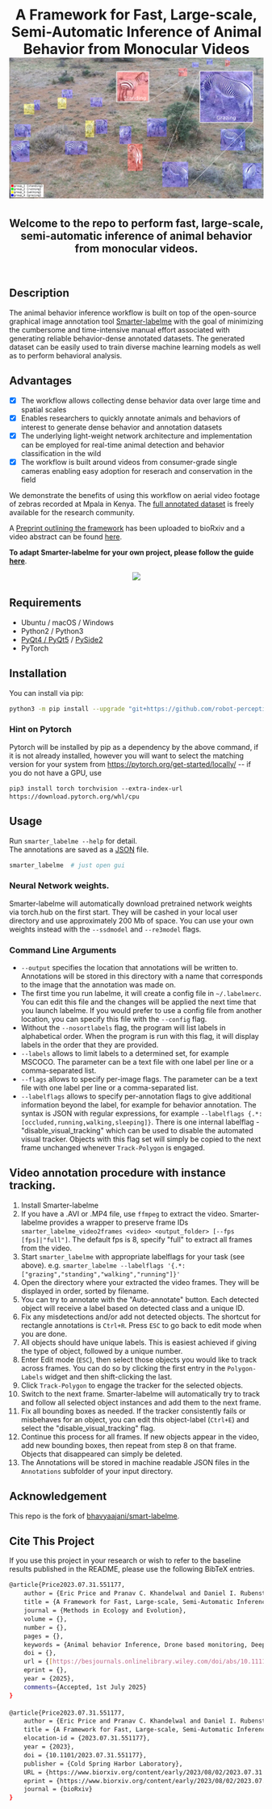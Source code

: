 <h1 align="center">
  A Framework for Fast, Large-scale, Semi-Automatic Inference of Animal Behavior from Monocular Videos
  <br/>
  <img src="resources/animal_behavior_repo_cover2.png"><br/>
</h1>

<h2 align="center">
Welcome to the repo to perform fast, large-scale, semi-automatic inference of animal behavior from monocular videos.
</h2>

<!---
<div align="center">
  <img src="resources/labelme_screenshot.png" width="70%">
</div>
--->

<br/>

## Description
The animal behavior inference workflow is built on top of the open-source graphical image annotation tool [Smarter-labelme](https://github.com/robot-perception-group/smarter-labelme) with the goal of minimizing the cumbersome and time-intensive 
manual effort associated with generating reliable behavior-dense annotated datasets. The generated dataset can be easily used to train diverse machine learning models as well as to perform behavioral analysis.

## Advantages

- [x] The workflow allows collecting dense behavior data over large time and spatial scales
- [x] Enables researchers to quickly annotate animals and behaviors of interest to generate dense behavior and annotation datasets
- [x] The underlying light-weight network architecture and implementation can be employed for real-time animal detection and behavior classification in the wild
- [x] The workflow is built around videos from consumer-grade single cameras enabling easy adoption for reserach and conservation in the field

We demonstrate the benefits of using this workflow on aerial video footage of zebras recorded at Mpala in Kenya. The [full annotated dataset](https://keeper.mpdl.mpg.de/d/a9822e000aff4b5391e1/) is freely available for the research community.


A [Preprint outlining the framework](https://doi.org/10.1101/2023.07.31.551177) has been uploaded to bioRxiv and a video abstract can be found [here](https://www.youtube.com/watch?v=Zu-t0JJsz5o).

**To adapt Smarter-labelme for your own project, please follow the guide [here](/howto/README.md)**.

<div align="center">
  <img src="resources/auto_annotate_track.gif">
</div>


## Requirements

- Ubuntu / macOS / Windows
- Python2 / Python3
- [PyQt4 / PyQt5](http://www.riverbankcomputing.co.uk/software/pyqt/intro) / [PySide2](https://wiki.qt.io/PySide2_GettingStarted)
- PyTorch


## Installation
You can install via pip:

```bash
python3 -m pip install --upgrade "git+https://github.com/robot-perception-group/smarter-labelme@master"
```

### Hint on Pytorch

Pytorch will be installed by pip as a dependency by the above command, if it is not already installed, however you will want to select the matching version for your system from https://pytorch.org/get-started/locally/ -- if you do not have a GPU, use

```
pip3 install torch torchvision --extra-index-url https://download.pytorch.org/whl/cpu
```

## Usage

Run `smarter_labelme --help` for detail.  
The annotations are saved as a [JSON](http://www.json.org/) file.

```bash
smarter_labelme  # just open gui
```
### Neural Network weights.

Smarter-labelme will automatically download pretrained network weights via torch.hub on the first start. They will be cashed in your local user directory and use approximately 200 Mb of space. You can use your own weights instead with the `--ssdmodel` and `--re3model` flags.

### Command Line Arguments
- `--output` specifies the location that annotations will be written to. Annotations will be stored in this directory with a name that corresponds to the image that the annotation was made on.
- The first time you run labelme, it will create a config file in `~/.labelmerc`. You can edit this file and the changes will be applied the next time that you launch labelme. If you would prefer to use a config file from another location, you can specify this file with the `--config` flag.
- Without the `--nosortlabels` flag, the program will list labels in alphabetical order. When the program is run with this flag, it will display labels in the order that they are provided.
- `--labels` allows to limit labels to a determined set, for example MSCOCO. The parameter can be a text file with one label per line or a comma-separated list.
- `--flags` allows to specify per-image flags. The parameter can be a text file with one label per line or a comma-separated list.
- `--labelflags` allows to specify per-annotation flags to give additional information beyond the label, for example for behavior annotation. The syntax is JSON with regular expressions, for example `--labelflags {.*: [occluded,running,walking,sleeping]}`. There is one internal labelflag - "disable_visual_tracking" which can be used to disable the automated visual tracker. Objects with this flag set will simply be copied to the next frame unchanged whenever `Track-Polygon` is engaged.

## Video annotation procedure with instance tracking.

1. Install Smarter-labelme
2. If you have a .AVI or .MP4 file, use `ffmpeg` to extract the video. Smarter-labelme provides a wrapper to preserve frame IDs `smarter_labelme_video2frames <video> <output_folder> [--fps [fps]|"full"]`. The default fps is 8, specify "full" to extract all frames from the video.
3. Start `smarter_labelme` with appropriate labelflags for your task (see above). e.g. `smarter_labelme --labelflags '{.*: ["grazing","standing","walking","running"]}'`
4. Open the directory where your extracted the video frames. They will be displayed in order, sorted by filename.
5. You can try to annotate with the "Auto-annotate" button. Each detected object will receive a label based on detected class and a unique ID.
6. Fix any misdetections and/or add not detected objects. The shortcut for rectangle annotations is `Ctrl+R`. Press `ESC` to go back to edit mode when you are done.
7. All objects should have unique labels. This is easiest achieved if giving the type of object, followed by a unique number.
8. Enter Edit mode (`ESC`), then select those objects you would like to track across frames. You can do so by clicking the first entry in the `Polygon-Labels` widget and then shift-clicking the last.
9. Click `Track-Polygon` to engage the tracker for the selected objects.
10. Switch to the next frame. Smarter-labelme will automatically try to track and follow all selected object instances and add them to the next frame.
11. Fix all bounding boxes as needed. If the tracker consistently fails or misbehaves for an object, you can edit this object-label (`Ctrl+E`) and select the "disable_visual_tracking" flag.
12. Continue this process for all frames. If new objects appear in the video, add new bounding boxes, then repeat from step 8 on that frame. Objects that disappeared can simply be deleted.
13. The Annotations will be stored in machine readable JSON files in the `Annotations` subfolder of your input directory.

## Acknowledgement

This repo is the fork of [bhavyaajani/smart-labelme](https://github.com/bhavyaajani/smart-labelme).


## Cite This Project

If you use this project in your research or wish to refer to the baseline results published in the README, please use the following BibTeX entries.

```bash
@article{Price2023.07.31.551177,
	author = {Eric Price and Pranav C. Khandelwal and Daniel I. Rubenstein and Aamir Ahmad},
	title = {A Framework for Fast, Large-scale, Semi-Automatic Inference of Animal Behavior from Monocular Videos},
	journal = {Methods in Ecology and Evolution},
	volume = {},
	number = {},
	pages = {},
	keywords = {Animal behavior Inference, Drone based monitoring, Deep neural network based inference, Automatic labeling, Labelled aerial datasets},
	doi = {},
	url = {[https://besjournals.onlinelibrary.wiley.com/doi/abs/10.1111/2041-210X.70056](https://www.biorxiv.org/content/early/2023/08/02/2023.07.31.551177)},
	eprint = {},
	year = {2025},
	comments={Accepted, 1st July 2025}
}

@article{Price2023.07.31.551177,
	author = {Eric Price and Pranav C. Khandelwal and Daniel I. Rubenstein and Aamir Ahmad},
	title = {A Framework for Fast, Large-scale, Semi-Automatic Inference of Animal Behavior from Monocular Videos},
	elocation-id = {2023.07.31.551177},
	year = {2023},
	doi = {10.1101/2023.07.31.551177},
	publisher = {Cold Spring Harbor Laboratory},
	URL = {https://www.biorxiv.org/content/early/2023/08/02/2023.07.31.551177},
	eprint = {https://www.biorxiv.org/content/early/2023/08/02/2023.07.31.551177.full.pdf},
	journal = {bioRxiv}
}
```
